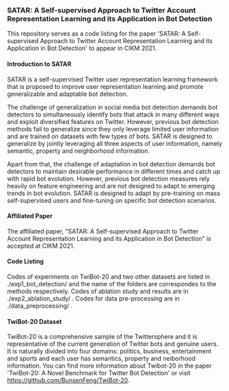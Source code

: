 ### SATAR: A Self-supervised Approach to Twitter Account Representation Learning and its Application in Bot Detection
This repository serves as a code listing for the paper 'SATAR: A Self-supervised Approach to Twitter Account Representation Learning and its Application in Bot Detection' to appear in CIKM 2021.

#### Introduction to SATAR
SATAR is a self-supervised Twitter user representation learning framework that is proposed to improve user representation learning and promote generalizable and adaptable bot detection.

The challenge of generalization in social media bot detection demands bot detectors to simultaneously identify bots that attack in many different ways and exploit diversified features on Twitter. However, previous bot detection methods fail to generalize since they only leverage limited user information and are trained on datasets with few types of bots. SATAR is designed to generalize by jointly leveraging all three aspects of user information, namely semantic, property and neighborhood information.

Apart from that, the challenge of adaptation in bot detection demands bot detectors to maintain desirable performance in different times and catch up with rapid bot evolution. However, previous bot detection measures rely heavily on feature engineering and are not designed to adapt to emerging trends in bot evolution. SATAR is designed to adapt by pre-training on mass self-supervised users and fine-tuning on specific bot detection scenarios.

#### Affiliated Paper
The affiliated paper, "SATAR: A Self-supervised Approach to Twitter Account Representation Learning and its Application in Bot Detection" is accepted at CIKM 2021.

#### Code Listing
Codes of experiments on TwiBot-20 and two other datasets are listed in ./exp1_bot_detection/ and the name of the folders are correspondes to the methods respectively. Codes of ablation study and results are in ./exp2_ablation_study/ . Codes for data pre-processing are in ./data_preprocessing/ .

#### TwiBot-20 Dataset
TwiBot-20 is a comprehensive sample of the Twittersphere and it is representative of the current generation of Twitter bots and genuine users. It is naturally divided into four domains: politics, business, entertainment and sports and each user has semantics, property and neiborhood information. You can find more information about Twibot-20 in the paper 'TwiBot-20: A Novel Benchmark for Twitter Bot Detection' or visit https://github.com/BunsenFeng/TwiBot-20.



